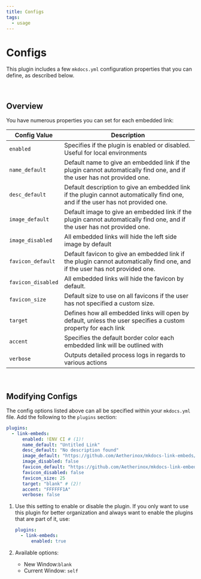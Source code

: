 ```yaml
---
title: Configs
tags:
  - usage
---
```


# Configs
This plugin includes a few `mkdocs.yml` configuration properties that you can define, as described below.

<br />

## Overview
You have numerous properties you can set for each embedded link:

| Config Value | Description |
| --- | --- |
| `enabled` | Specifies if the plugin is enabled or disabled. Useful for local environments |
| `name_default` | Default name to give an embedded link if the plugin cannot automatically find one, and if the user has not provided one. |
| `desc_default` | Default description to give an embedded link if the plugin cannot automatically find one, and if the user has not provided one. |
| `image_default` | Default image to give an embedded link if the plugin cannot automatically find one, and if the user has not provided one. |
| `image_disabled` | All embedded links will hide the left side image by default |
| `favicon_default` | Default favicon to give an embedded link if the plugin cannot automatically find one, and if the user has not provided one. |
| `favicon_disabled` | All embedded links will hide the favicon by default. |
| `favicon_size` | Default size to use on all favicons if the user has not specified a custom size. |
| `target` | Defines how all embedded links will open by default, unless the user specifies a custom property for each link |
| `accent` | Specifies the default border color each embedded link will be outlined with |
| `verbose` | Outputs detailed process logs in regards to various actions |

<br />

## Modifying Configs
The config options listed above can all be specified within your `mkdocs.yml` file. Add the following to the `plugins` section:

``` yaml
plugins:
  - link-embeds:
      enabled: !ENV CI # (1)!
      name_default: "Untitled Link"
      desc_default: "No description found"
      image_default: "https://github.com/Aetherinox/mkdocs-link-embeds/assets/118329232/c0298d98-0910-4235-a88f-0c3e2f704ba7"
      image_disabled: false
      favicon_default: "https://github.com/Aetherinox/mkdocs-link-embeds/assets/118329232/13a151b1-d7f9-4e27-909b-a26986ab0954"
      favicon_disabled: false
      favicon_size: 25
      target: "blank" # (2)!
      accent: "FFFFFF1A"
      verbose: false
```

1.  Use this setting to enable or disable the plugin. If you only want to use this plugin for better organization and
    always want to enable the plugins that are part of it, use:

    ``` yaml
    plugins:
      - link-embeds:
          enabled: true
    ```

2.  Available options:
      - New Window:`blank`
      - Current Window: `self`